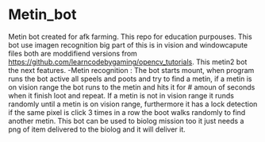 # Metin_bot
Metin bot created for afk farming. This repo for education purpouses. 
This bot use imagen recognition big part of this is in vision and windowcapute files both are moddifiend versions from 
https://github.com/learncodebygaming/opencv_tutorials. This metin2 bot the next features. 
-Metin recognition : The bot starts mount, 
when program runs the bot active all speels and poots and try to find a metin, 
if a metin is on vision range the bot runs to the metin and hits it for # amoun of seconds when it finish loot and repeat. 
If a metin is not in vision range it runds randomly until a metin is on vision range, 
furthermore it has a lock detection if the same pixel is click 3 times in a row the boot walks randomly to find another metin. 
This bot can be used to biolog mission too it just needs a png of item delivered to the biolog and it will deliver it.
